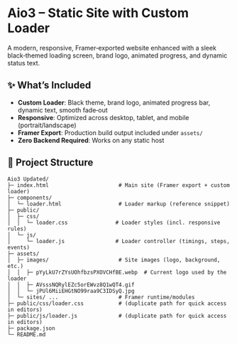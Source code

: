 # Aio3 – Static Site with Custom Loader

A modern, responsive, Framer‑exported website enhanced with a sleek black‑themed loading screen, brand logo, animated progress, and dynamic status text.

## ✨ What’s Included
- **Custom Loader**: Black theme, brand logo, animated progress bar, dynamic text, smooth fade‑out
- **Responsive**: Optimized across desktop, tablet, and mobile (portrait/landscape)
- **Framer Export**: Production build output included under `assets/`
- **Zero Backend Required**: Works on any static host

## 📁 Project Structure
```text
Aio3 Updated/
├─ index.html                      # Main site (Framer export + custom loader)
├─ components/
│  └─ loader.html                  # Loader markup (reference snippet)
├─ public/
│  ├─ css/
│  │  └─ loader.css               # Loader styles (incl. responsive rules)
│  └─ js/
│     └─ loader.js                # Loader controller (timings, steps, events)
├─ assets/
│  ├─ images/                      # Site images (logo, background, etc.)
│  │  ├─ pYyLkU7rZYsUOhfbzsPXOVCHfBE.webp  # Current logo used by the loader
│  │  ├─ AVsssNQRylEZc5orEWvz8Q1wQT4.gif
│  │  └─ jPUl6MiiEHGtNO99raa9C3IDSyQ.jpg
│  └─ sites/ ...                   # Framer runtime/modules
├─ public/css/loader.css           # (duplicate path for quick access in editors)
├─ public/js/loader.js             # (duplicate path for quick access in editors)
├─ package.json
└─ README.md
```
